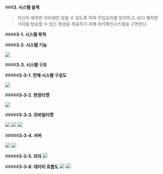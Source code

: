 ###**3. 시스템 설계**


>  자신이 예약한 자리에만 앉을 수 있도록 하여 무임승차를 방지하고, 보다 쾌적한 기차를 탑승할 수 있는 환경을 제공하기 위해 좌석확인시스템을 구현한다.

####**3-1. 시스템 목적**

####**3-2. 시스템 기능**

![](C:\Users\HANSOL\Desktop\컴시설\noname01.bmp)


####**3-3. 시스템 구조**

#####**3-3-1. 전체 시스템 구성도**

![](C:\Users\HANSOL\Desktop\컴시설\2.bmp)

#####**3-3-2. 현장티켓**

![](C:\Users\HANSOL\Desktop\컴시설\3.bmp)

#####**3-3-3. 모바일티켓**

![](C:\Users\HANSOL\Desktop\컴시설\4.bmp)
![](C:\Users\HANSOL\Desktop\컴시설\5.bmp)
![](C:\Users\HANSOL\Desktop\컴시설\6.bmp)

#####**3-3-4. 서버**

![](C:\Users\HANSOL\Desktop\컴시설\7.bmp)
![](C:\Users\HANSOL\Desktop\컴시설\8.bmp)

#####**3-3-5. 의자**
![](C:\Users\HANSOL\Desktop\컴시설\9.bmp)

#####**3-3-6. 데이터 흐름도**
![](C:\Users\HANSOL\Desktop\컴시설\10.bmp)
![](C:\Users\HANSOL\Desktop\컴시설\11.bmp)

